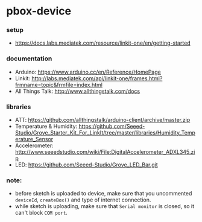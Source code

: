 # pbox-device
### setup
- https://docs.labs.mediatek.com/resource/linkit-one/en/getting-started

### documentation
- Arduino: https://www.arduino.cc/en/Reference/HomePage
- Linkit: http://labs.mediatek.com/api/linkit-one/frames.html?frmname=topic&frmfile=index.html
- All Things Talk: http://www.allthingstalk.com/docs

### libraries
- ATT: https://github.com/allthingstalk/arduino-client/archive/master.zip
- Temperature & Humidity: https://github.com/Seeed-Studio/Grove_Starter_Kit_For_LinkIt/tree/master/libraries/Humidity_Temperature_Sensor
- Accelerometer: http://www.seeedstudio.com/wiki/File:DigitalAccelerometer_ADXL345.zip
- LED: https://github.com/Seeed-Studio/Grove_LED_Bar.git

### note:
- before sketch is uploaded to device, make sure that you uncommented `deviceId`, `createBox()` and type of internet connection.
- while sketch is uploading, make sure that `Serial monitor` is closed, so it can't block `COM port`.
